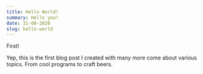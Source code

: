 ```yaml
---
title: Hello World!
summary: Hello you!
date: 31-08-2020
slug: hello-world
---
```


First!

Yep, this is the first blog post I created with many more come about various topics.
From cool programs to craft beers.